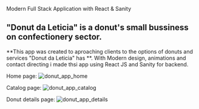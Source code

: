 Modern Full Stack Application with React & Sanity

## "Donut da Leticia" is a donut's small bussiness on confectionery sector.

**This app was created to aproaching clients to the options of donuts and services "Donut da Leticia" has **. With Modern design, animations and contact directing i made thsi app using React JS and Sanity for backend.

Home page:
![donut_app_home](https://user-images.githubusercontent.com/90881221/179503834-86e9d3b5-d6f1-47e5-8a2d-075c02910456.JPG)

Catalog page:
![donut_app_catalog](https://user-images.githubusercontent.com/90881221/179503896-b8ca616d-84b6-4a16-87b6-95fe3b056164.JPG)

Donut details page:
![donut_app_details](https://user-images.githubusercontent.com/90881221/179503946-97df09ff-98cb-4efb-8059-834b43516674.JPG)
